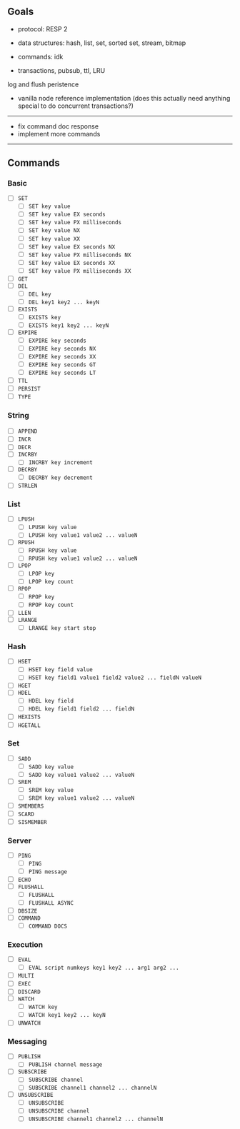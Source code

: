 ## Goals

- protocol: RESP 2

- data structures: hash, list, set, sorted set, stream, bitmap
- commands: idk
- transactions, pubsub, ttl, LRU

log and flush peristence

- vanilla node reference implementation (does this actually need anything special to do concurrent transactions?)

---

- fix command doc response
- implement more commands

---

## Commands

### Basic

- [ ] `SET`
  - [ ] `SET key value`
  - [ ] `SET key value EX seconds`
  - [ ] `SET key value PX milliseconds`
  - [ ] `SET key value NX`
  - [ ] `SET key value XX`
  - [ ] `SET key value EX seconds NX`
  - [ ] `SET key value PX milliseconds NX`
  - [ ] `SET key value EX seconds XX`
  - [ ] `SET key value PX milliseconds XX`
- [ ] `GET`
- [ ] `DEL`
  - [ ] `DEL key`
  - [ ] `DEL key1 key2 ... keyN`
- [ ] `EXISTS`
  - [ ] `EXISTS key`
  - [ ] `EXISTS key1 key2 ... keyN`
- [ ] `EXPIRE`
  - [ ] `EXPIRE key seconds`
  - [ ] `EXPIRE key seconds NX`
  - [ ] `EXPIRE key seconds XX`
  - [ ] `EXPIRE key seconds GT`
  - [ ] `EXPIRE key seconds LT`
- [ ] `TTL`
- [ ] `PERSIST`
- [ ] `TYPE`

### String

- [ ] `APPEND`
- [ ] `INCR`
- [ ] `DECR`
- [ ] `INCRBY`
  - [ ] `INCRBY key increment`
- [ ] `DECRBY`
  - [ ] `DECRBY key decrement`
- [ ] `STRLEN`

### List

- [ ] `LPUSH`
  - [ ] `LPUSH key value`
  - [ ] `LPUSH key value1 value2 ... valueN`
- [ ] `RPUSH`
  - [ ] `RPUSH key value`
  - [ ] `RPUSH key value1 value2 ... valueN`
- [ ] `LPOP`
  - [ ] `LPOP key`
  - [ ] `LPOP key count`
- [ ] `RPOP`
  - [ ] `RPOP key`
  - [ ] `RPOP key count`
- [ ] `LLEN`
- [ ] `LRANGE`
  - [ ] `LRANGE key start stop`

### Hash

- [ ] `HSET`
  - [ ] `HSET key field value`
  - [ ] `HSET key field1 value1 field2 value2 ... fieldN valueN`
- [ ] `HGET`
- [ ] `HDEL`
  - [ ] `HDEL key field`
  - [ ] `HDEL key field1 field2 ... fieldN`
- [ ] `HEXISTS`
- [ ] `HGETALL`

### Set

- [ ] `SADD`
  - [ ] `SADD key value`
  - [ ] `SADD key value1 value2 ... valueN`
- [ ] `SREM`
  - [ ] `SREM key value`
  - [ ] `SREM key value1 value2 ... valueN`
- [ ] `SMEMBERS`
- [ ] `SCARD`
- [ ] `SISMEMBER`

### Server

- [ ] `PING`
  - [ ] `PING`
  - [ ] `PING message`
- [ ] `ECHO`
- [ ] `FLUSHALL`
  - [ ] `FLUSHALL`
  - [ ] `FLUSHALL ASYNC`
- [ ] `DBSIZE`
- [ ] `COMMAND`
  - [ ] `COMMAND DOCS`

### Execution

- [ ] `EVAL`
  - [ ] `EVAL script numkeys key1 key2 ... arg1 arg2 ...`
- [ ] `MULTI`
- [ ] `EXEC`
- [ ] `DISCARD`
- [ ] `WATCH`
  - [ ] `WATCH key`
  - [ ] `WATCH key1 key2 ... keyN`
- [ ] `UNWATCH`

### Messaging

- [ ] `PUBLISH`
  - [ ] `PUBLISH channel message`
- [ ] `SUBSCRIBE`
  - [ ] `SUBSCRIBE channel`
  - [ ] `SUBSCRIBE channel1 channel2 ... channelN`
- [ ] `UNSUBSCRIBE`
  - [ ] `UNSUBSCRIBE`
  - [ ] `UNSUBSCRIBE channel`
  - [ ] `UNSUBSCRIBE channel1 channel2 ... channelN`
